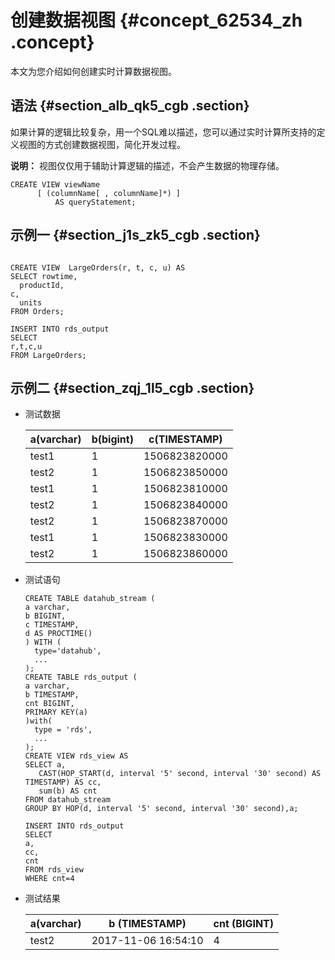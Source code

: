 # 创建数据视图 {#concept_62534_zh .concept}

本文为您介绍如何创建实时计算数据视图。

## 语法 {#section_alb_qk5_cgb .section}

如果计算的逻辑比较复杂，用一个SQL难以描述，您可以通过实时计算所支持的定义视图的方式创建数据视图，简化开发过程。

**说明：** 视图仅仅用于辅助计算逻辑的描述，不会产生数据的物理存储。

```language-sql
CREATE VIEW viewName
      [ (columnName[ , columnName]*) ]
          AS queryStatement;

```

## 示例一 {#section_j1s_zk5_cgb .section}

```language-sql

CREATE VIEW  LargeOrders(r, t, c, u) AS
SELECT rowtime,
  productId,
c,
  units
FROM Orders;

INSERT INTO rds_output
SELECT
r,t,c,u
FROM LargeOrders;

```

## 示例二 {#section_zqj_1l5_cgb .section}

-   测试数据

    |a\(varchar\)|b\(bigint\)|c\(TIMESTAMP\)|
    |------------|-----------|--------------|
    |test1|1|1506823820000|
    |test2|1|1506823850000|
    |test1|1|1506823810000|
    |test2|1|1506823840000|
    |test2|1|1506823870000|
    |test1|1|1506823830000|
    |test2|1|1506823860000|

-   测试语句

    ```language-SQL
    CREATE TABLE datahub_stream (
    a varchar,
    b BIGINT,
    c TIMESTAMP,
    d AS PROCTIME()
    ) WITH (
      type='datahub',
      ...
    );
    CREATE TABLE rds_output (
    a varchar,
    b TIMESTAMP, 
    cnt BIGINT,
    PRIMARY KEY(a)
    )with(
      type = 'rds',
      ...
    );
    CREATE VIEW rds_view AS
    SELECT a, 
       CAST(HOP_START(d, interval '5' second, interval '30' second) AS TIMESTAMP) AS cc, 
       sum(b) AS cnt
    FROM datahub_stream 
    GROUP BY HOP(d, interval '5' second, interval '30' second),a;
    
    INSERT INTO rds_output
    SELECT
    a,
    cc,
    cnt
    FROM rds_view
    WHERE cnt=4
    
    ```

-   测试结果

    |a\(varchar\)|b \(TIMESTAMP\)|cnt \(BIGINT\)|
    |------------|---------------|--------------|
    |test2|2017-11-06 16:54:10|4|


